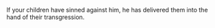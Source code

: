 If your children have sinned against him, he has delivered them into the hand of their transgression.
